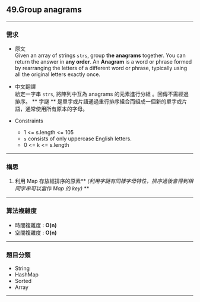 ## 49.Group anagrams ##
---
### 需求 ###
- 原文<br>
Given an array of strings `strs`, group **the anagrams** together. You can return the answer in **any order**.
An **Anagram** is a word or phrase formed by rearranging the letters of a different word or phrase, typically using all the original letters exactly once.

- 中文翻譯<br>
給定一字串 `strs`, 將陣列中互為 anagrams 的元素進行分組 。回傳不需經過排序。
** 字謎 ** 是單字或片語通過重行排序組合而組成一個新的單字或片語，通常使用所有原本的字母。

- Constraints
  - 1 <= s.length <= 105
  - `s` consists of only uppercase English letters.
  - 0 <= k <= s.length
---
### 構思 ###
1. 利用 Map 存放經排序的原素** *(利用字謎有同樣字母特性，排序過後會得到相同字串可以當作 Map 的 key)* **

---
### 算法複雜度 ###
- 時間複雜度 : **O(n)**
- 空間複雜度 : **O(n)**

---
### 題目分類 ###
- String
- HashMap
- Sorted
- Array

---